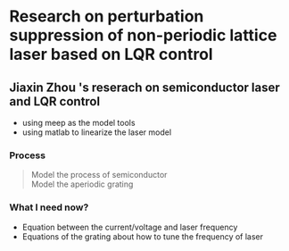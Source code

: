 # Research on perturbation suppression of non-periodic lattice laser based on LQR control
## Jiaxin Zhou 's reserach on semiconductor laser and LQR control

- using meep as the model tools
- using matlab to linearize the laser model

### Process
> Model the process of semiconductor  
> Model the aperiodic grating

### What I need now?
- Equation between the current/voltage and laser frequency
- Equations of the grating about how to tune the frequency of laser
